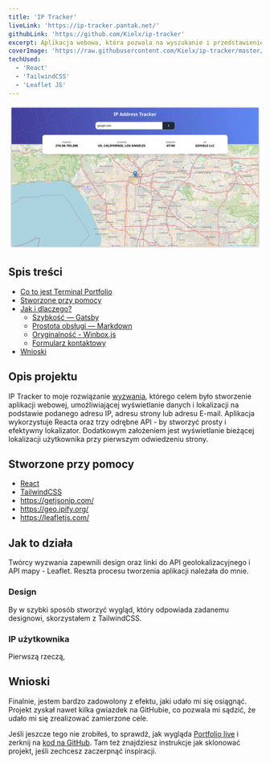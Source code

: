 ```yaml
---
title: 'IP Tracker'
liveLink: 'https://ip-tracker.pantak.net/'
githubLink: 'https://github.com/Kielx/ip-tracker'
excerpt: Aplikacja webowa, która pozwala na wyszukanie i przedstawienie na mapie lokalizacji na podstawie podanego adresu IP, adresu strony www lub adresu E-mail
coverImage: 'https://raw.githubusercontent.com/Kielx/ip-tracker/master/screenshots/ip-trackerss1600x900.png#postMiniImage'
techUsed:
  - 'React'
  - 'TailwindCSS'
  - 'Leaflet JS'
---
```


![App Screenshot](https://raw.githubusercontent.com/Kielx/ip-tracker/master/screenshots/ip-trackerss1600x900.png#postMiniImage 'Screenshot of app')

## Spis treści

- [Co to jest Terminal Portfolio](#co-to-jest-terminal-portfolio)
- [Stworzone przy pomocy](#stworzone-przy-pomocy)
- [Jak i dlaczego?](#jak-i-dlaczego)
  - [Szybkość — Gatsby](#szybkość---gatsby)
  - [Prostota obsługi — Markdown](#prostota-obsługi---markdown)
  - [Oryginalność - Winbox.js](#oryginalność---winbox-js)
  - [Formularz kontaktowy](#formularz-kontaktowy)
- [Wnioski](#wnioski)

## Opis projektu
IP Tracker to moje rozwiązanie [wyzwania](https://www.frontendmentor.io/challenges/ip-address-tracker-I8-0yYAH0), którego celem było stworzenie aplikacji webowej, 
umożliwiającej wyświetlanie danych i lokalizacji na podstawie podanego adresu IP, adresu strony lub adresu E-mail.
Aplikacja wykorzystuje Reacta oraz trzy odrębne API - by stworzyć prosty i efektywny lokalizator. Dodatkowym założeniem jest wyświetlanie bieżącej lokalizacji użytkownika przy pierwszym odwiedzeniu strony.

## Stworzone przy pomocy

- [React](https://reactjs.org/)
- [TailwindCSS](https://tailwindcss.com/)
- https://getjsonip.com/
- https://geo.ipify.org/
- https://leafletjs.com/

## Jak to działa

Twórcy wyzwania zapewnili design oraz linki do API geolokalizacyjnego i API mapy - Leaflet. Reszta procesu tworzenia aplikacji należała do mnie. 

### Design
By w szybki sposób stworzyć wygląd, który odpowiada zadanemu designowi, skorzystałem z TailwindCSS. 

### IP użytkownika
Pierwszą rzeczą, 

## Wnioski

Finalnie, jestem bardzo zadowolony z efektu, jaki udało mi się osiągnąć. Projekt zyskał nawet kilka gwiazdek na GitHubie, co pozwala mi sądzić, że udało mi się zrealizować zamierzone cele.

Jeśli jeszcze tego nie zrobiłeś, to sprawdź, jak wygląda [Portfolio live](https://www.pantak.net) i zerknij na [kod na GitHub](https://github.com/kielx/terminal-portfolio). Tam też znajdziesz instrukcje jak sklonować projekt, jeśli zechcesz zaczerpnąć inspiracji.
